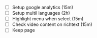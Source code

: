 - [ ] Setup google analytics (15m)
- [ ] Setup multil languages (2h)
- [ ] Highlight menu when select (15m)
- [ ] Check video content on richtext (15m)
- [ ] Keep page 
